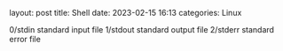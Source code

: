layout: post
title: Shell
date: 2023-02-15 16:13
categories: Linux

0/stdin standard input file
1/stdout standard output file
2/stderr standard error file
